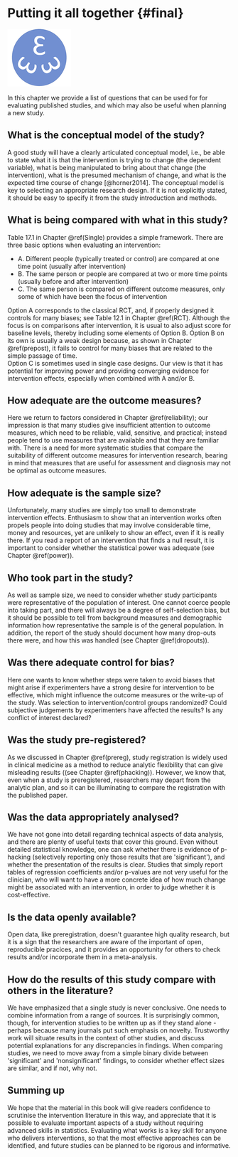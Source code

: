 #	Putting it all together {#final}
<img src="images/logo_alone_new.png" width="143" />

In this chapter we provide a list of questions that can be used for for evaluating published studies, and which may also be useful when planning a new study. 

## What is the conceptual model of the study?  
A good study will have a clearly articulated conceptual model, i.e., be able to state what it is that the intervention is trying to change (the dependent variable), what is being manipulated to bring about that change (the intervention), what is the presumed mechanism of change, and what is the expected time course of change [@horner2014]. The conceptual model is key to selecting an appropriate research design. If it is not explicitly stated, it should be easy to specify it from the study introduction and methods. 

## What is being compared with what in this study?  
Table 17.1 in Chapter \@ref(Single) provides a simple framework. There are three basic options when evaluating an intervention:  
- A. Different people (typically treated or control) are compared at one time point (usually after intervention)  
- B. The same person or people are compared at two or more time points (usually before and after intervention)  
- C. The same person is compared on different outcome measures, only some of which have been the focus of intervention  

Option A corresponds to the classical RCT, and, if properly designed it controls for many biases; see Table 12.1 in Chapter \@ref(RCT). Although the focus is on comparisons after intervention, it is usual to also adjust score for baseline levels, thereby including some elements of Option B.
Option B on its own is usually a weak design because, as shown in Chapter \@ref(prepost), it fails to control for many biases that are related to the simple passage of time.  
Option C is sometimes used in single case designs. Our view is that it has potential for improving power and providing converging evidence for intervention effects, especially when combined with A and/or B. 

## How adequate are the outcome measures?  
Here we return to factors considered in Chapter \@ref(reliability); our impression is that many studies give insufficient attention to outcome measures, which need to be reliable, valid, sensitive, and practical;  instead people tend to use measures that are available and that they are familiar with. There is a need for more systematic studies that compare the suitability of different outcome measures for intervention research, bearing in mind that measures that are useful for assessment and diagnosis may not be optimal as outcome measures.  

## How adequate is the sample size?  
Unfortunately, many studies are simply too small to demonstrate intervention effects. Enthusiasm to show that an intervention works often propels people into doing studies that may involve considerable time, money and resources, yet are unlikely to show an effect, even if it is really there. If you read a report of an intervention that finds a null result, it is important to consider whether the statistical power was adequate (see Chapter \@ref(power)).  

## Who took part in the study?  
As well as sample size, we need to consider whether study participants were representative of the population of interest.  One cannot coerce people into taking part, and there will always be a degree of self-selection bias, but it should be possible to tell from background measures and demographic information how representative the sample is of the general population.  In addition, the report of the study should document how many drop-outs there were, and how this was handled (see Chapter \@ref(dropouts)). 

## Was there adequate control for bias?  
Here one wants to know whether steps were taken to avoid biases that might arise if experimenters have a strong desire for intervention to be effective, which might influence the outcome measures or the write-up of the study. Was selection to intervention/control groups randomized? Could subjective judgements by experimenters have affected the results?  Is any conflict of interest declared?  

## Was the study pre-registered?  
As we discussed in Chapter \@ref(prereg), study registration is widely used in clinical medicine as a method to reduce analytic flexibility that can give misleading results ((see Chapter \@ref(phacking)). However, we know that, even when a study is preregistered, researchers may depart from the analytic plan, and so it can be illuminating to compare the registration with the published paper. 

## Was the data appropriately analysed?  
We have not gone into detail regarding technical aspects of data analysis, and there are plenty of useful texts that cover this ground.  Even without detailed statistical knowledge, one can ask whether there is evidence of p-hacking (selectively reporting only those results that are 'significant'), and whether the presentation of the results is clear. Studies that simply report tables of regression coefficients and/or p-values are not very useful for the clinician, who will want to have a more concrete idea of how much change might be associated with an intervention, in order to judge whether it is cost-effective.

## Is the data openly available?  
Open data, like preregistration, doesn't guarantee high quality research, but it is a sign that the researchers are aware of the important of open, reproducible pracices, and it provides an opportunity for others to check results and/or incorporate them in a meta-analysis. 

## How do the results of this study compare with others in the literature?  
We have emphasized that a single study is never conclusive. One needs to combine information from a range of sources. It is surprisingly common, though, for intervention studies to be written up as if they stand alone - perhaps because many journals put such emphasis on novelty. Trustworthy work will situate results in the context of other studies, and discuss potential explanations for any discrepancies in findings. When comparing studies, we need to move away from a simple binary divide between 'significant' and 'nonsignificant' findings, to consider whether effect sizes are similar, and if not, why not. 

## Summing up  
We hope that the material in this book will give readers confidence to scrutinise the intervention literature in this way, and appreciate that it is possible to evaluate important aspects of a study without requiring advanced skills in statistics. Evaluating what works is a key skill for anyone who delivers interventions, so that the most effective approaches can be identified, and future studies can be planned to be rigorous and informative. 


